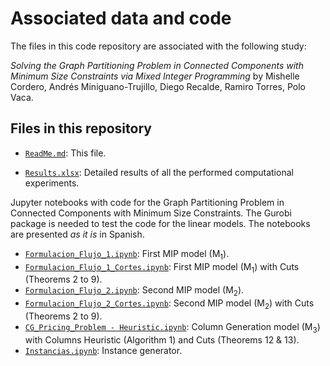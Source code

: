 # Associated data and code

The files in this code repository are associated with the following study:

_Solving the Graph Partitioning Problem in Connected Components with Minimum Size Constraints via Mixed Integer Programming_ by Mishelle Cordero, Andrés Miniguano-Trujillo, Diego Recalde, Ramiro Torres, Polo Vaca.

## Files in this repository

* [`ReadMe.md`](ReadMe.md): This file.

* [`Results.xlsx`](Results.xlsx): Detailed results of all the performed computational experiments.

Jupyter notebooks with code for the Graph Partitioning Problem in Connected Components with Minimum Size Constraints. The Gurobi package is needed to test the code for the linear models. The notebooks are presented _as it is_ in Spanish.

* [`Formulacion_Flujo_1.ipynb`](Formulacion_Flujo_1.ipynb): First MIP model (M<sub>1</sub>).
* [`Formulacion_Flujo_1_Cortes.ipynb`](Formulacion_Flujo_1_Cortes.ipynb): First MIP model (M<sub>1</sub>) with Cuts (Theorems 2 to 9).
* [`Formulacion_Flujo_2.ipynb`](Formulacion_Flujo_2.ipynb): Second MIP model (M<sub>2</sub>).
* [`Formulacion_Flujo_2_Cortes.ipynb`](Formulacion_Flujo_2_Cortes.ipynb): Second MIP model (M<sub>2</sub>) with Cuts (Theorems 2 to 9).
* [`CG_Pricing_Problem - Heuristic.ipynb`](CG_Pricing_Problem%20-%20Heuristic..ipynb): Column Generation model (M<sub>3</sub>) with Columns Heuristic (Algorithm 1) and Cuts (Theorems 12 & 13).
* [`Instancias.ipynb`](Instancias.ipynb): Instance generator.
